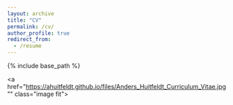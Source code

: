 ```yaml
---
layout: archive
title: "CV"
permalink: /cv/
author_profile: true
redirect_from:
  - /resume
---
```


{% include base_path %}

<a href="https://ahuitfeldt.github.io/files/Anders_Huitfeldt_Curriculum_Vitae.jpg"" class="image fit"><img src="https://ahuitfeldt.github.io/files/Anders_Huitfeldt_Curriculum_Vitae.jpg" alt=""></a>	
